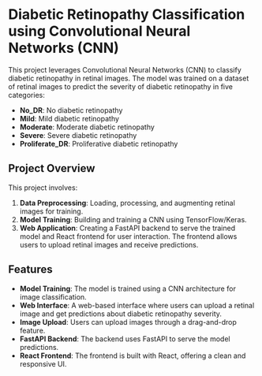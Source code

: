 # Diabetic Retinopathy Classification using Convolutional Neural Networks (CNN)

This project leverages Convolutional Neural Networks (CNN) to classify diabetic retinopathy in retinal images. The model was trained on a dataset of retinal images to predict the severity of diabetic retinopathy in five categories:

- **No_DR**: No diabetic retinopathy
- **Mild**: Mild diabetic retinopathy
- **Moderate**: Moderate diabetic retinopathy
- **Severe**: Severe diabetic retinopathy
- **Proliferate_DR**: Proliferative diabetic retinopathy

## Project Overview

This project involves:

1. **Data Preprocessing**: Loading, processing, and augmenting retinal images for training.
2. **Model Training**: Building and training a CNN using TensorFlow/Keras.
3. **Web Application**: Creating a FastAPI backend to serve the trained model and React frontend for user interaction. The frontend allows users to upload retinal images and receive predictions.

## Features

- **Model Training**: The model is trained using a CNN architecture for image classification.
- **Web Interface**: A web-based interface where users can upload a retinal image and get predictions about diabetic retinopathy severity.
- **Image Upload**: Users can upload images through a drag-and-drop feature.
- **FastAPI Backend**: The backend uses FastAPI to serve the model predictions.
- **React Frontend**: The frontend is built with React, offering a clean and responsive UI.
